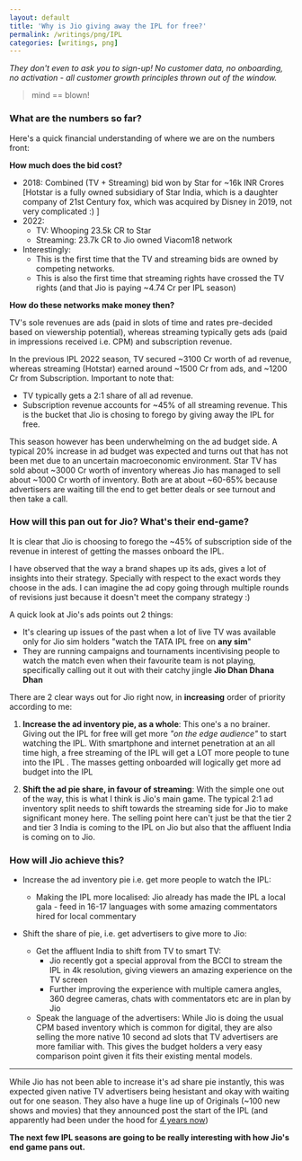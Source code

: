```yaml
---
layout: default
title: 'Why is Jio giving away the IPL for free?'
permalink: /writings/png/IPL
categories: [writings, png]
---
```


_They don't even to ask you to sign-up! No customer data, no onboarding, no activation - all customer growth principles thrown out of the window._

> mind == blown!

### What are the numbers so far?
Here's a quick financial understanding of where we are on the numbers front:

**How much does the bid cost?**
- 2018: Combined (TV + Streaming) bid won by Star for ~16k INR Crores [Hotstar is a fully owned subsidiary of Star India, which is a daughter company of 21st Century fox, which was acquired by Disney in 2019, not very complicated :) ]
- 2022: 
	- TV: Whooping 23.5k CR to Star
	- Streaming: 23.7k CR to Jio owned Viacom18 network
- Interestingly:
	- This is the first time that the TV and streaming bids are owned by competing networks. 
	- This is also the first time that streaming rights have crossed the TV rights (and that Jio is paying ~4.74 Cr per IPL season)

**How do these networks make money then?**

TV's sole revenues are ads (paid in slots of time and rates pre-decided based on viewership potential), whereas streaming typically gets ads (paid in impressions received i.e. CPM) and subscription revenue. 

In the previous IPL 2022 season, TV secured ~3100 Cr worth of ad revenue, whereas streaming (Hotstar) earned around ~1500 Cr from ads, and ~1200 Cr from Subscription. Important to note that:
- TV typically gets a 2:1 share of all ad revenue. 
- Subscription revenue accounts for ~45% of all streaming revenue. This is the bucket that Jio is chosing to forego by giving away the IPL for free.

This season however has been underwhelming on the ad budget side. A typical 20% increase in ad budget was expected and turns out that has not been met due to an uncertain macroeconomic environment. 
Star TV has sold about ~3000 Cr worth of inventory whereas Jio has managed to sell about ~1000 Cr worth of inventory. Both are at about ~60-65% because advertisers are waiting till the end to get better deals or see turnout and then take a call. 

### How will this pan out for Jio? What's their end-game?

It is clear that Jio is choosing to forego the ~45% of subscription side of the revenue in interest of getting the masses onboard the IPL.

I have observed that the way a brand shapes up its ads, gives a lot of insights into their strategy. Specially with respect to the exact words they choose in the ads. I can imagine the ad copy going through multiple rounds of revisions just because it doesn't meet the company strategy :)

A quick look at Jio's ads points out 2 things:
- It's clearing up issues of the past when a lot of live TV was available only for Jio sim holders "watch the TATA IPL free on **any sim**"
- They are running campaigns and tournaments incentivising people to watch the match even when their favourite team is not playing, specifically calling out it out with their catchy jingle **Jio Dhan Dhana Dhan**

There are 2 clear ways out for Jio right now, in **increasing** order of priority according to me:
1. **Increase the ad inventory pie, as a whole**: This one's a no brainer. Giving out the IPL for free will get more *"on the edge audience"* to start watching the IPL. With smartphone and internet penetration at an all time high, a free streaming of the IPL will get a LOT more people to tune into the IPL . The masses getting onboarded will logically get more ad budget into the IPL


2. **Shift the ad pie share, in favour of streaming**: With the simple one out of the way, this is what I think is Jio's main game. The typical 2:1 ad inventory split needs to shift towards the streaming side for Jio to make significant money here. The selling point here can't just be that the tier 2 and tier 3 India is coming to the IPL on Jio but also that the affluent India is coming on to Jio. 

### How will Jio achieve this? 
- Increase the ad inventory pie i.e. get more people to watch the IPL:
	- Making the IPL more localised: Jio already has made the IPL a local gala - feed in 16-17 languages with some amazing commentators hired for local commentary

- Shift the share of pie, i.e. get advertisers to give more to Jio:
	- Get the affluent India to shift from TV to smart TV: 
		- Jio recently got a special approval from the BCCI to stream the IPL in 4k resolution, giving viewers an amazing experience on the TV screen
		- Further improving the experience with multiple camera angles, 360 degree cameras, chats with commentators etc are in plan by Jio
	- Speak the language of the advertisers: While Jio is doing the usual CPM based inventory which is common for digital, they are also selling the more native 10 second ad slots that TV advertisers are more familiar with. This gives the budget holders a very easy comparison point given it fits their existing mental models.

-------
While Jio has not been able to increase it's ad share pie instantly, this was expected given native TV advertisers being hesistant and okay with waiting out for one season. They also have a huge line up of Originals (~100 new shows and movies) that they announced post the start of the IPL (and apparently had been under the hood for [4 years now](https://www.linkedin.com/feed/update/urn:li:activity:7052136203944402944/))

**The next few IPL seasons are going to be really interesting with how Jio's end game pans out.**
